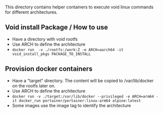 This directory contains helper containers to execute void linux commands
for different architectures.

## Void install Package / How to use
* Have a directory with void rootfs
* Use ARCH to define the architecture
* `docker run  -v ./rootfs:/work:Z -e ARCH=aarch64 -it void_install_pkgs PACKAGE_TO_INSTALL`

## Provision docker containers
* Have a "target" directory. The content will be copied to /var/lib/docker on the rootfs later on.
* Use ARCH to define the architecture
* `docker run -v ./target:/var/lib/docker --privileged -e ARCH=arm64 -it docker_run portainer/portainer:linux-arm64 alpine:latest`
* Some images use the image tag to identify the architecture
